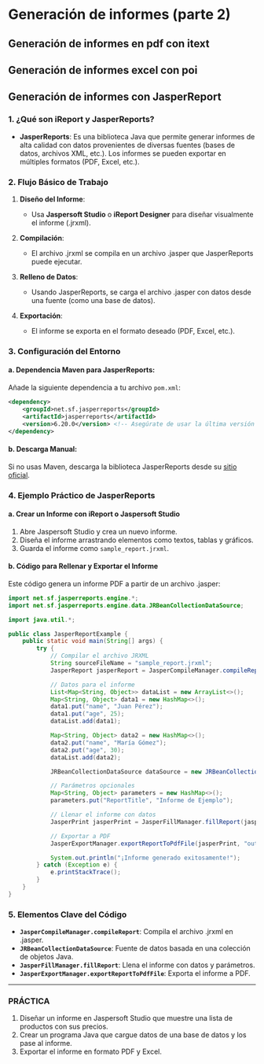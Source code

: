 # Generación de informes (parte 2)

## Generación de informes en pdf con itext

## Generación de informes excel con poi

## Generación de informes con JasperReport

### 1. **¿Qué son iReport y JasperReports?**

- **JasperReports**: Es una biblioteca Java que permite generar informes de alta calidad con datos provenientes de diversas fuentes (bases de datos, archivos XML, etc.). Los informes se pueden exportar en múltiples formatos (PDF, Excel, etc.).

### 2. **Flujo Básico de Trabajo**

1. **Diseño del Informe**:
   - Usa **Jaspersoft Studio** o **iReport Designer** para diseñar visualmente el informe (.jrxml).

2. **Compilación**:
   - El archivo .jrxml se compila en un archivo .jasper que JasperReports puede ejecutar.

3. **Relleno de Datos**:
   - Usando JasperReports, se carga el archivo .jasper con datos desde una fuente (como una base de datos).

4. **Exportación**:
   - El informe se exporta en el formato deseado (PDF, Excel, etc.).

### 3. **Configuración del Entorno**

#### a. **Dependencia Maven para JasperReports**:
Añade la siguiente dependencia a tu archivo `pom.xml`:

```xml
<dependency>
    <groupId>net.sf.jasperreports</groupId>
    <artifactId>jasperreports</artifactId>
    <version>6.20.0</version> <!-- Asegúrate de usar la última versión -->
</dependency>
```

#### b. **Descarga Manual**:
Si no usas Maven, descarga la biblioteca JasperReports desde su [sitio oficial](https://community.jaspersoft.com/project/jasperreports-library).

### 4. **Ejemplo Práctico de JasperReports**

#### a. **Crear un Informe con iReport o Jaspersoft Studio**

1. Abre Jaspersoft Studio y crea un nuevo informe.
2. Diseña el informe arrastrando elementos como textos, tablas y gráficos.
3. Guarda el informe como `sample_report.jrxml`.

#### b. **Código para Rellenar y Exportar el Informe**

Este código genera un informe PDF a partir de un archivo .jasper:

```java
import net.sf.jasperreports.engine.*;
import net.sf.jasperreports.engine.data.JRBeanCollectionDataSource;

import java.util.*;

public class JasperReportExample {
    public static void main(String[] args) {
        try {
            // Compilar el archivo JRXML
            String sourceFileName = "sample_report.jrxml";
            JasperReport jasperReport = JasperCompileManager.compileReport(sourceFileName);

            // Datos para el informe
            List<Map<String, Object>> dataList = new ArrayList<>();
            Map<String, Object> data1 = new HashMap<>();
            data1.put("name", "Juan Pérez");
            data1.put("age", 25);
            dataList.add(data1);

            Map<String, Object> data2 = new HashMap<>();
            data2.put("name", "María Gómez");
            data2.put("age", 30);
            dataList.add(data2);

            JRBeanCollectionDataSource dataSource = new JRBeanCollectionDataSource(dataList);

            // Parámetros opcionales
            Map<String, Object> parameters = new HashMap<>();
            parameters.put("ReportTitle", "Informe de Ejemplo");

            // Llenar el informe con datos
            JasperPrint jasperPrint = JasperFillManager.fillReport(jasperReport, parameters, dataSource);

            // Exportar a PDF
            JasperExportManager.exportReportToPdfFile(jasperPrint, "output_report.pdf");

            System.out.println("¡Informe generado exitosamente!");
        } catch (Exception e) {
            e.printStackTrace();
        }
    }
}
```

### 5. **Elementos Clave del Código**

- **`JasperCompileManager.compileReport`**: Compila el archivo .jrxml en .jasper.
- **`JRBeanCollectionDataSource`**: Fuente de datos basada en una colección de objetos Java.
- **`JasperFillManager.fillReport`**: Llena el informe con datos y parámetros.
- **`JasperExportManager.exportReportToPdfFile`**: Exporta el informe a PDF.

---

### PRÁCTICA

1. Diseñar un informe en Jaspersoft Studio que muestre una lista de productos con sus precios.
2. Crear un programa Java que cargue datos de una base de datos y los pase al informe.
3. Exportar el informe en formato PDF y Excel.
